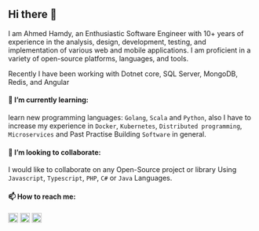## Hi there 👋

I am Ahmed Hamdy, an Enthusiastic Software Engineer with 10+ years of experience in the analysis, design, development, testing, and implementation of various web and mobile applications. I am proficient in a variety of open-source platforms, languages, and tools.

Recently I have been working with Dotnet core, SQL Server, MongoDB, Redis, and Angular

#### 🌱 I’m currently learning:
learn new programming languages: `Golang`, `Scala` and `Python`, also I have to increase my experience in `Docker`, `Kubernetes`, `Distributed programming`, `Microservices` and Past Practise Building `Software` in general.

#### 👯 I’m looking to collaborate:
I would like to collaborate on any Open-Source project or library Using `Javascript`, `Typescript`, `PHP`, `C#` or `Java` Languages.

#### 📫 How to reach me:
<p align="left">
<a href="http://www.linkedin.com/in/ahmedhamdy90" target="blank"><img align="center" src="https://cdn.jsdelivr.net/npm/simple-icons@3.0.1/icons/linkedin.svg" alt="ahmedhamdy90" height="20" width="20" /></a>
<a href="https://stackoverflow.com/users/1908296/ahmed-hamdy" target="blank"><img align="center" src="https://cdn.jsdelivr.net/npm/simple-icons@3.0.1/icons/stackoverflow.svg" alt="ahmedhamdy90" height="20" width="20" /></a>
<a href="mailto:ahmedhamdy20@gmail.com" target="blank"><img align="center" src="https://cdn.jsdelivr.net/npm/simple-icons@3.0.1/icons/gmail.svg" alt="ahmedhamdy90" height="20" width="20" /></a>
</p>
